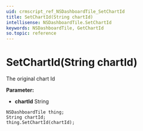 ```yaml
---
uid: crmscript_ref_NSDashboardTile_SetChartId
title: SetChartId(String chartId)
intellisense: NSDashboardTile.SetChartId
keywords: NSDashboardTile, GetChartId
so.topic: reference
---
```


# SetChartId(String chartId)

The original chart Id

**Parameter:** 
 - **chartId** String

```crmscript
NSDashboardTile thing;
String chartId;
thing.SetChartId(chartId);
```

